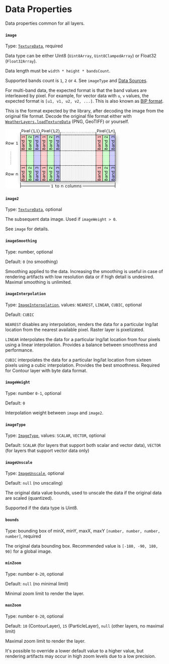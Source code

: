# Data Properties

Data properties common for all layers.

#### `image`

Type: [`TextureData`](../types.md#texturedata), required

Data type can be either Uint8 (`Uint8Array`, `Uint8ClampedArray`) or Float32 (`Float32Array`).

Data length must be `width * height * bandsCount`.

Supported bands count is `1`, `2` or `4`. See `imageType` and [Data Sources](../data-sources.md).

For multi-band data, the expected format is that the band values are interleaved by pixel. For example, for vector data with `u`, `v` values, the expected format is `[u1, v1, u2, v2, ...]`. This is also known as [BIP format](https://desktop.arcgis.com/en/arcmap/latest/manage-data/raster-and-images/bip-format-example.htm).

This is the format expected by the library, after decoding the image from the original file format. Decode the original file format either with [`WeatherLayers.loadTextureData`](../functions.md#loadtexturedata-url-string-cache-map-less-than-string-any-greater-than-or-false-default\_cache-promis) (PNG, GeoTIFF) or yourself.

![Band interleaved by pixel (Source: ArcGIS Documentation)](../../.gitbook/assets/band-interleaved-by-pixel.gif)

#### `image2`

Type: [`TextureData`](../types.md#texturedata), optional

The subsequent data image. Used if `imageWeight > 0`.

See `image` for details.

#### `imageSmoothing`

Type: number, optional

Default: `0` (no smoothing)

Smoothing applied to the data. Increasing the smoothing is useful in case of rendering artifacts with low resolution data or if high detail is undesired. Maximal smoothing is unlimited.

#### `imageInterpolation`

Type: [`ImageInterpolation`](../types.md#imageinterpolation), values: `NEAREST`, `LINEAR`, `CUBIC`, optional

Default: `CUBIC`

`NEAREST` disables any interpolation, renders the data for a particular lng/lat location from the nearest available pixel. Raster layer is pixelizated.

`LINEAR` interpolates the data for a particular lng/lat location from four pixels using a linear interpolation. Provides a balance between smoothness and performance.

`CUBIC` interpolates the data for a particular lng/lat location from sixteen pixels using a cubic interpolation. Provides the best smoothness. Required for Contour layer with byte data format.

#### `imageWeight`

Type: number `0-1`, optional

Default: `0`

Interpolation weight between `image` and `image2`.

#### `imageType`

Type: [`ImageType`](../types.md#imagetype), values: `SCALAR`, `VECTOR`, optional

Default: `SCALAR` (for layers that support both scalar and vector data), `VECTOR` (for layers that support vector data only)

#### `imageUnscale`

Type: [`ImageUnscale`](../types.md#imageunscale), optional

Default: `null` (no unscaling)

The original data value bounds, used to unscale the data if the original data are scaled (quantized).

Supported if the data type is Uint8.

#### `bounds`

Type: bounding box of minX, minY, maxX, maxY `[number, number, number, number]`, required

The original data bounding box. Recommended value is `[-180, -90, 180, 90]` for a global image.

#### `minZoom`

Type: number `0-20`, optional

Default: `null` (no minimal limit)

Minimal zoom limit to render the layer.

#### `maxZoom`

Type: number `0-20`, optional

Default: `10` (ContourLayer), `15` (ParticleLayer), `null` (other layers, no maximal limit)

Maximal zoom limit to render the layer.

It's possible to override a lower default value to a higher value, but rendering artifacts may occur in high zoom levels due to a low precision.
